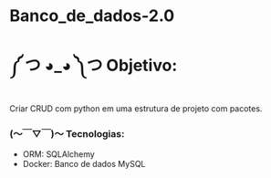 # Banco_de_dados-2.0

# ༼ つ ◕_◕ ༽つ Objetivo:
Criar CRUD com  python em uma estrutura de 
projeto com pacotes.

### (～￣▽￣)～ Tecnologias:
- ORM: SQLAlchemy
- Docker: Banco de dados MySQL